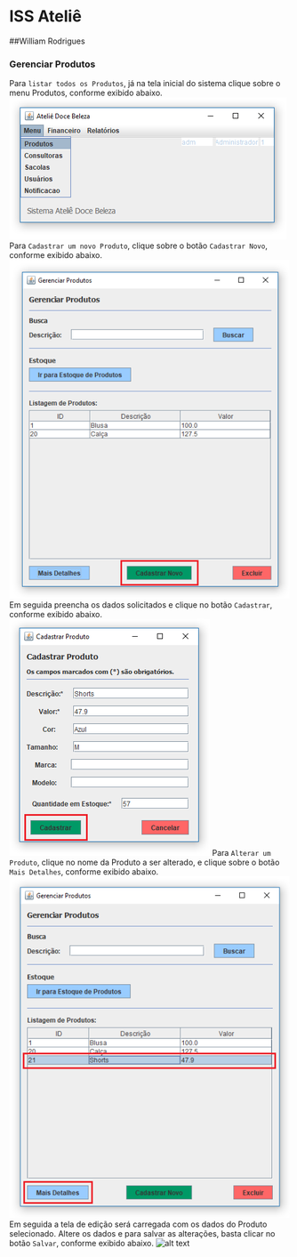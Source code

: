 # ISS Ateliê

##William Rodrigues

### Gerenciar Produtos
Para `listar todos os Produtos`, já na tela inicial do sistema clique sobre o menu Produtos, conforme exibido abaixo.
![alt text](./images/menu-produtos.png)
Para `Cadastrar um novo Produto`, clique sobre o botão `Cadastrar Novo`, conforme exibido abaixo.
![alt text](./images/botao-novo-produto.png)
Em seguida preencha os dados solicitados e clique no botão `Cadastrar`, conforme exibido abaixo.
![alt text](./images/tela-cadastrar-produto.png)
Para `Alterar um Produto`, clique no nome da Produto a ser alterado, e clique sobre o botão `Mais Detalhes`, conforme exibido abaixo.
![alt text](./images/botao-detalhes-produto.png)
Em seguida a tela de edição será carregada com os dados do Produto selecionado.
Altere os dados e para salvar as alterações, basta clicar no botão `Salvar`, conforme exibido abaixo.
![alt text](./images/tela-editar-produtom.png)


